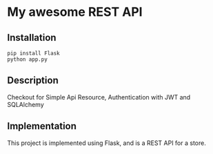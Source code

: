 # My awesome REST API

## Installation

```
pip install Flask
python app.py
```

## Description

Checkout for Simple Api Resource, Authentication with JWT and SQLAlchemy

## Implementation

This project is implemented using Flask, and is a REST API for a store.
